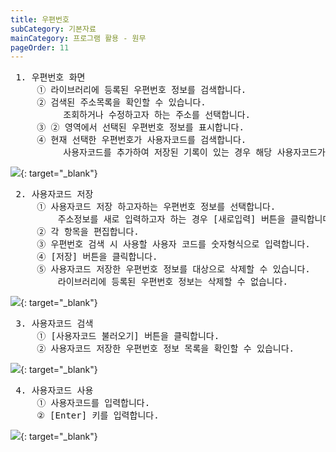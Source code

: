 ```yaml
---
title: 우편번호
subCategory: 기본자료
mainCategory: 프로그램 활용 - 원무
pageOrder: 11
---
```


<pre>
 <t2><bold>1. 우편번호 화면</bold></t2>
     ① 라이브러리에 등록된 우편번호 정보를 검색합니다.
     ② 검색된 주소목록을 확인할 수 있습니다.
          조회하거나 수정하고자 하는 주소를 선택합니다.
     ③ ② 영역에서 선택된 우편번호 정보를 표시합니다.
     ④ 현재 선택한 우편번호가 사용자코드를 검색합니다.
          사용자코드를 추가하여 저장된 기록이 있는 경우 해당 사용자코드가 입력됩니다.
</pre>

[![](/images/{{page.url}}_1.png)](/images/{{page.url}}_1.png){: target="_blank"}

<pre>
 <t2><bold>2. 사용자코드 저장</bold></t2>
     ① 사용자코드 저장 하고자하는 우편번호 정보를 선택합니다.
         주소정보를 새로 입력하고자 하는 경우 [새로입력] 버튼을 클릭합니다.
     ② 각 항목을 편집합니다.
     ③ 우편번호 검색 시 사용할 사용자 코드를 숫자형식으로 입력합니다.
     ④ [저장] 버튼을 클릭합니다.
     ⑤ 사용자코드 저장한 우편번호 정보를 대상으로 삭제할 수 있습니다.
         라이브러리에 등록된 우편번호 정보는 삭제할 수 없습니다.
</pre>

[![](/images/{{page.url}}_2.png)](/images/{{page.url}}_2.png){: target="_blank"}

<pre>
 <t2><bold>3. 사용자코드 검색</bold></t2>
     ① [사용자코드 불러오기] 버튼을 클릭합니다. 
     ② 사용자코드 저장한 우편번호 정보 목록을 확인할 수 있습니다.
</pre>

[![](/images/{{page.url}}_3.png)](/images/{{page.url}}_3.png){: target="_blank"}

<pre>
 <t2><bold>4. 사용자코드 사용</bold></t2>
     ① 사용자코드를 입력합니다.
     ② [Enter] 키를 입력합니다.
</pre>

[![](/images/{{page.url}}_4.png)](/images/{{page.url}}_4.png){: target="_blank"}